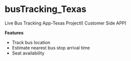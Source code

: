 # busTracking_Texas
Live Bus Tracking App-Texas ProjectI( Customer Side APP)

**Features**
- Track bus location
- Estimate nearest bus stop arrival time
- Seat availability
